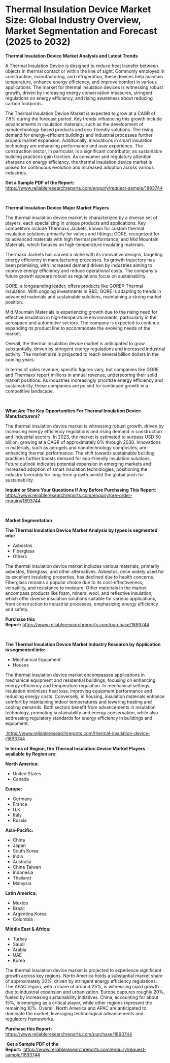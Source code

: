 <p><h1>Thermal Insulation Device Market Size: Global Industry Overview, Market Segmentation and Forecast (2025 to 2032)</h1></p><p><strong>Thermal Insulation Device Market Analysis and Latest Trends</strong></p>
<p><p>A Thermal Insulation Device is designed to reduce heat transfer between objects in thermal contact or within the line of sight. Commonly employed in construction, manufacturing, and refrigeration, these devices help maintain temperature, enhance energy efficiency, and improve comfort in various applications. The market for thermal insulation devices is witnessing robust growth, driven by increasing energy conservation measures, stringent regulations on energy efficiency, and rising awareness about reducing carbon footprints.</p><p>The Thermal Insulation Device Market is expected to grow at a CAGR of 7.8% during the forecast period. Key trends influencing this growth include advancements in insulation materials, such as the development of nanotechnology-based products and eco-friendly solutions. The rising demand for energy-efficient buildings and industrial processes further propels market expansion. Additionally, innovations in smart insulation technology are enhancing performance and user experience. The construction sector, in particular, is a significant contributor, as sustainable building practices gain traction. As consumer and regulatory attention sharpens on energy efficiency, the thermal insulation device market is poised for continuous evolution and increased adoption across various industries.</p></p>
<p><strong>Get a Sample PDF of the Report:&nbsp;</strong> <a href="https://www.reliableresearchreports.com/enquiry/request-sample/1893744?utm_campaign=3256&utm_medium=2&utm_source=Github&utm_content=ia&utm_term=12042025&utm_id=thermal-insulation-device">https://www.reliableresearchreports.com/enquiry/request-sample/1893744</a></p>
<p>&nbsp;</p>
<p><strong>Thermal Insulation Device Major Market Players</strong></p>
<p><p>The thermal insulation device market is characterized by a diverse set of players, each specializing in unique products and applications. Key competitors include Thermaxx Jackets, known for custom thermal insulation solutions primarily for valves and fittings; GORE, recognized for its advanced materials with high thermal performance; and Mid Mountain Materials, which focuses on high-temperature insulating materials.</p><p>Thermaxx Jackets has carved a niche with its innovative designs, targeting energy efficiency in manufacturing processes. Its growth trajectory has been promising, with increased demand driven by industries aiming to improve energy efficiency and reduce operational costs. The company's future growth appears robust as regulations focus on sustainability. </p><p>GORE, a longstanding leader, offers products like GORE® Thermal Insulation. With ongoing investments in R&D, GORE is adapting to trends in advanced materials and sustainable solutions, maintaining a strong market position.</p><p>Mid Mountain Materials is experiencing growth due to the rising need for effective insulation in high-temperature environments, particularly in the aerospace and automotive sectors. The company is expected to continue expanding its product line to accommodate the evolving needs of the market.</p><p>Overall, the thermal insulation device market is anticipated to grow substantially, driven by stringent energy regulations and increased industrial activity. The market size is projected to reach several billion dollars in the coming years.</p><p>In terms of sales revenue, specific figures vary, but companies like GORE and Thermaxx report millions in annual revenue, underscoring their solid market positions. As industries increasingly prioritize energy efficiency and sustainability, these companies are poised for continued growth in a competitive landscape.</p></p>
<p>&nbsp;</p>
<p><strong>What Are The Key Opportunities For Thermal Insulation Device Manufacturers?</strong></p>
<p><p>The thermal insulation device market is witnessing robust growth, driven by increasing energy efficiency regulations and rising demand in construction and industrial sectors. In 2023, the market is estimated to surpass USD 50 billion, growing at a CAGR of approximately 6% through 2030. Innovations in materials, such as aerogels and nanotechnology composites, are enhancing thermal performance. The shift towards sustainable building practices further boosts demand for eco-friendly insulation solutions. Future outlook indicates potential expansion in emerging markets and increased adoption of smart insulation technologies, positioning the industry favorably for long-term growth amidst the global push for sustainability.</p></p>
<p><strong>Inquire or Share Your Questions If Any Before Purchasing This Report:</strong> <a href="https://www.reliableresearchreports.com/enquiry/pre-order-enquiry/1893744?utm_campaign=3256&utm_medium=2&utm_source=Github&utm_content=ia&utm_term=12042025&utm_id=thermal-insulation-device">https://www.reliableresearchreports.com/enquiry/pre-order-enquiry/1893744</a></p>
<p>&nbsp;</p>
<p><strong>Market Segmentation</strong></p>
<p><strong>The Thermal Insulation Device Market Analysis by types is segmented into:</strong></p>
<p><ul><li>Asbestos</li><li>Fiberglass</li><li>Others</li></ul></p>
<p><p>The thermal insulation device market includes various materials, primarily asbestos, fiberglass, and other alternatives. Asbestos, once widely used for its excellent insulating properties, has declined due to health concerns. Fiberglass remains a popular choice due to its cost-effectiveness, versatility, and resistance to moisture. Other materials in the market encompass products like foam, mineral wool, and reflective insulation, which offer diverse insulation solutions suitable for various applications, from construction to industrial processes, emphasizing energy efficiency and safety.</p></p>
<p><strong>Purchase this Report:&nbsp;</strong><a href="https://www.reliableresearchreports.com/purchase/1893744?utm_campaign=3256&utm_medium=2&utm_source=Github&utm_content=ia&utm_term=12042025&utm_id=thermal-insulation-device">https://www.reliableresearchreports.com/purchase/1893744</a></p>
<p>&nbsp;</p>
<p><strong>The Thermal Insulation Device Market Industry Research by Application is segmented into:</strong></p>
<p><ul><li>Mechanical Equipment</li><li>Houses</li></ul></p>
<p><p>The thermal insulation device market encompasses applications in mechanical equipment and residential buildings, focusing on enhancing energy efficiency and temperature regulation. In mechanical settings, insulation minimizes heat loss, improving equipment performance and reducing energy costs. Conversely, in housing, insulation materials enhance comfort by maintaining indoor temperatures and lowering heating and cooling demands. Both sectors benefit from advancements in insulation technology, promoting sustainability and energy conservation, while also addressing regulatory standards for energy efficiency in buildings and equipment.</p></p>
<p><a href="https://www.reliableresearchreports.com/thermal-insulation-device-r1893744?utm_campaign=3256&utm_medium=2&utm_source=Github&utm_content=ia&utm_term=12042025&utm_id=thermal-insulation-device">&nbsp;https://www.reliableresearchreports.com/thermal-insulation-device-r1893744</a></p>
<p><strong>In terms of Region, the Thermal Insulation Device Market Players available by Region are:</strong></p>
<p>
    <p> <strong> North America: </strong>
        <ul>
            <li>United States</li>
            <li>Canada</li>
        </ul>
        </p> 
    <p> <strong> Europe: </strong>
        <ul>
            <li>Germany</li>
            <li>France</li>
            <li>U.K.</li>
            <li>Italy</li>
            <li>Russia</li>
        </ul>
        </p> 
    <p> <strong> Asia-Pacific: </strong>
        <ul>
            <li>China</li>
            <li>Japan</li>
            <li>South Korea</li>
            <li>India</li>
            <li>Australia</li>
            <li>China Taiwan</li>
            <li>Indonesia</li>
            <li>Thailand</li>
            <li>Malaysia</li>
        </ul>
        </p> 
    <p> <strong> Latin America: </strong>
        <ul>
            <li>Mexico</li>
            <li>Brazil</li>
            <li>Argentina Korea</li>
            <li>Colombia</li>
        </ul>
        </p> 
    <p> <strong> Middle East & Africa: </strong>
        <ul>
            <li>Turkey</li>
            <li>Saudi</li>
            <li>Arabia</li>
            <li>UAE</li>
            <li>Korea</li>
        </ul>
    </p>
    </p>
<p><p>The thermal insulation device market is projected to experience significant growth across key regions. North America holds a substantial market share of approximately 30%, driven by stringent energy efficiency regulations. The APAC region, with a share of around 25%, is witnessing rapid growth due to industrial expansion and urbanization. Europe captures roughly 20%, fueled by increasing sustainability initiatives. China, accounting for about 15%, is emerging as a critical player, while other regions represent the remaining 10%. Overall, North America and APAC are anticipated to dominate the market, leveraging technological advancements and regulatory frameworks.</p></p>
<p><strong>Purchase this Report: </strong><a href="https://www.reliableresearchreports.com/purchase/1893744?utm_campaign=3256&utm_medium=2&utm_source=Github&utm_content=ia&utm_term=12042025&utm_id=thermal-insulation-device">https://www.reliableresearchreports.com/purchase/1893744</a></p>
<p>&nbsp;<strong>Get a Sample PDF of the Report:&nbsp;&nbsp;</strong><a href="https://www.reliableresearchreports.com/enquiry/request-sample/1893744?utm_campaign=3256&utm_medium=2&utm_source=Github&utm_content=ia&utm_term=12042025&utm_id=thermal-insulation-device">https://www.reliableresearchreports.com/enquiry/request-sample/1893744</a></p>
<p><strong></strong></p>
<p><p></p><p></p><p></p></p>